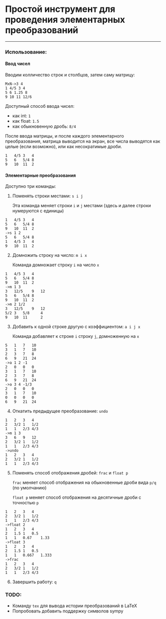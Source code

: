 # Простой инструмент для проведения элементарных преобразований

---

### Использование:
#### Ввод чисел
Вводим колличество строк и столбцов, затем саму матрицу:
```pycon
MxN->3 4
1 4/5 3 4
5 6 1.25 8
9 10 11 12/6
```
Доступный способ ввода чисел:
* как int: `1`
* как float: `1.5`
* как обыкновенную дробь: `8/4`

После ввода матрицы, и после каждого элементарного преобразования,
матрица выводится на экран, все числа выводятся как целые
(если возможно), или как несократимые дроби.

```pycon
1   4/5 3   4
5   6   5/4 8
9   10  11  2
```

#### Элементарные преобразования

Доступно три команды: 
1. Поменять строки местами: `s i j`
    
    Эта команда меняет строки `i` и `j` местами (здесь и далее строки
нумеруются с единицы)
```pycon
1   4/5 3   4
5   6   5/4 8
9   10  11  2
->s 1 2
5   6   5/4 8
1   4/5 3   4
9   10  11  2
```
2. Домножить строку на число: `m i x` 
    
    Команда домножает строку `i` на число `x`
```pycon
1   4/5 3   4
5   6   5/4 8
9   10  11  2
->m 1 3
3   12/5    9   12
5   6   5/4 8
9   10  11  2
->m 2 1/2
3   12/5    9   12
5/2 3   5/8     4
9   10  11      2
```
3. Добавить к одной строке другую с коэффициентом: `a i j x`
    
    Команда добавляет к строке `i` строку `j`, домноженную на `x`
```pycon
5   1   7   10
3   1   7   10
2   3   7   8
6   9   21  24
->a 1 2 -1
2   0   0   0
3   1   7   10
2   3   7   8
6   9   21  24
->a 3 4 -1/3
2   0   0   0
3   1   7   10
0   0   0   0
6   9   21  24
```

4. Откатить предыдущее преобразование: `undo`
```pycon
1   2   3   4
2   3/2 1   1/2
1   1   2/3 4/3
->m 1 3
3   6   9   12
2   3/2 1   1/2
1   1   2/3 4/3
->undo
1   2   3   4
2   3/2 1   1/2
1   1   2/3 4/3
```
5. Поменять способ отображения дробей: `frac` и `float p`
   
   `frac` меняет способ отображения на обыкновенные дроби вида `p/q` (по умолчанию)
   
   `float p` меняет способ отображения на десятичные дроби с точностью `p`
```pycon
1   2   3   4
2   3/2 1   1/2
1   1   2/3 4/3
->float 2
1   2   3   4
2   1.5 1   0.5
1   1   0.67    1.33
->float 3
1   2   3   4
2   1.5 1   0.5
1   1   0.667   1.333
->frac
1   2   3   4
2   3/2 1   1/2
1   1   2/3 4/3
```
6. Завершить работу: `q`
### TODO:
* Команду `tex` для вывода истории преобразований в LaTeX
* Попробовать добавить поддержку символов sympy
